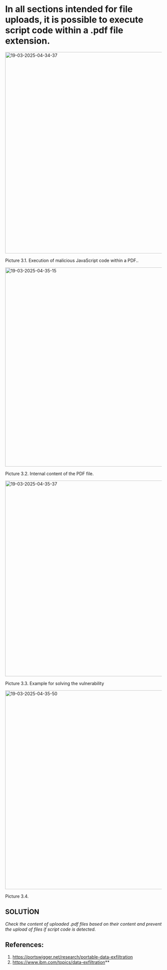 # In all sections intended for file uploads, it is possible to execute script code within a .pdf file extension.

<img width="647" alt="19-03-2025-04-34-37" src="https://github.com/user-attachments/assets/8e83e51c-e55f-4271-bb57-ac69201e1ac8" />

Picture 3.1. Execution of malicious JavaScript code within a PDF..


 <img width="640" alt="19-03-2025-04-35-15" src="https://github.com/user-attachments/assets/9e3b75e2-d47b-4d5f-a097-02b01d19b7aa" />

Picture 3.2. Internal content of the PDF file.



 <img width="629" alt="19-03-2025-04-35-37" src="https://github.com/user-attachments/assets/d6ab99a7-fa51-432d-8c50-704614c492b9" />

Picture 3.3. Example for solving the vulnerability


<img width="639" alt="19-03-2025-04-35-50" src="https://github.com/user-attachments/assets/6f214321-deae-4640-a2c3-7a7aef25dad9" />

Picture 3.4. 

## SOLUTİON
_Check the content of uploaded .pdf files based on their content and prevent the upload of files if script code is detected._
## References:
1.	https://portswigger.net/research/portable-data-exfiltration
2.	https://www.ibm.com/topics/data-exfiltration**
